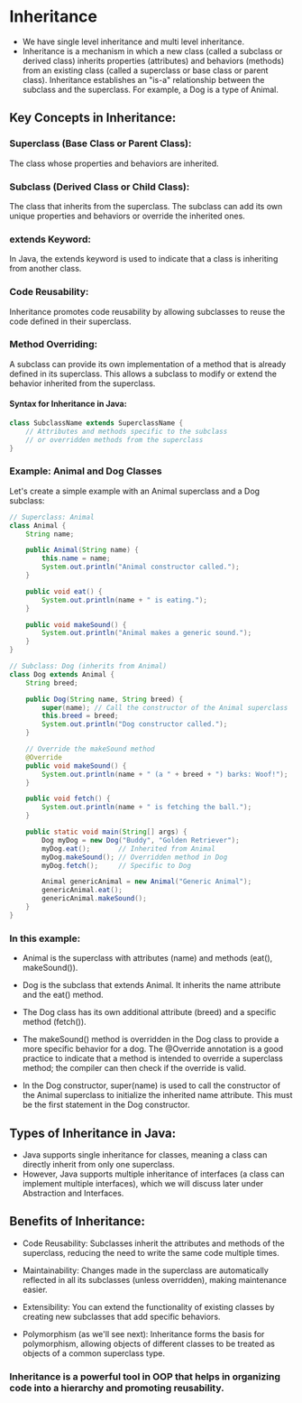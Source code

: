# Inheritance

- We have single level inheritance and multi level inheritance.
- Inheritance is a mechanism in which a new class (called a subclass or derived class) inherits properties (attributes) and behaviors (methods) from an existing class (called a superclass or base class or parent class). Inheritance establishes an "is-a" relationship between the subclass and the superclass. For example, a Dog is a type of Animal.

## Key Concepts in Inheritance:

### Superclass (Base Class or Parent Class):

The class whose properties and behaviors are inherited.

### Subclass (Derived Class or Child Class):

The class that inherits from the superclass. The subclass can add its own unique properties and behaviors or override the inherited ones.

### extends Keyword:

In Java, the extends keyword is used to indicate that a class is inheriting from another class.

### Code Reusability:

Inheritance promotes code reusability by allowing subclasses to reuse the code defined in their superclass.

### Method Overriding:

A subclass can provide its own implementation of a method that is already defined in its superclass. This allows a subclass to modify or extend the behavior inherited from the superclass.

#### Syntax for Inheritance in Java:

```Java
class SubclassName extends SuperclassName {
    // Attributes and methods specific to the subclass
    // or overridden methods from the superclass
}
```

### Example: Animal and Dog Classes

Let's create a simple example with an Animal superclass and a Dog subclass:

```Java
// Superclass: Animal
class Animal {
    String name;

    public Animal(String name) {
        this.name = name;
        System.out.println("Animal constructor called.");
    }

    public void eat() {
        System.out.println(name + " is eating.");
    }

    public void makeSound() {
        System.out.println("Animal makes a generic sound.");
    }
}

// Subclass: Dog (inherits from Animal)
class Dog extends Animal {
    String breed;

    public Dog(String name, String breed) {
        super(name); // Call the constructor of the Animal superclass
        this.breed = breed;
        System.out.println("Dog constructor called.");
    }

    // Override the makeSound method
    @Override
    public void makeSound() {
        System.out.println(name + " (a " + breed + ") barks: Woof!");
    }

    public void fetch() {
        System.out.println(name + " is fetching the ball.");
    }

    public static void main(String[] args) {
        Dog myDog = new Dog("Buddy", "Golden Retriever");
        myDog.eat();       // Inherited from Animal
        myDog.makeSound(); // Overridden method in Dog
        myDog.fetch();     // Specific to Dog

        Animal genericAnimal = new Animal("Generic Animal");
        genericAnimal.eat();
        genericAnimal.makeSound();
    }
}
```

### In this example:

- Animal is the superclass with attributes (name) and methods (eat(), makeSound()).

- Dog is the subclass that extends Animal. It inherits the name attribute and the eat() method.

- The Dog class has its own additional attribute (breed) and a specific method (fetch()).

- The makeSound() method is overridden in the Dog class to provide a more specific behavior for a dog. The @Override annotation is a good practice to indicate that a method is intended to override a superclass method; the compiler can then check if the override is valid.

- In the Dog constructor, super(name) is used to call the constructor of the Animal superclass to initialize the inherited name attribute. This must be the first statement in the Dog constructor.

## Types of Inheritance in Java:

- Java supports single inheritance for classes, meaning a class can directly inherit from only one superclass.
- However, Java supports multiple inheritance of interfaces (a class can implement multiple interfaces), which we will discuss later under Abstraction and Interfaces.

## Benefits of Inheritance:

- Code Reusability: Subclasses inherit the attributes and methods of the superclass, reducing the need to write the same code multiple times.

- Maintainability: Changes made in the superclass are automatically reflected in all its subclasses (unless overridden), making maintenance easier.

- Extensibility: You can extend the functionality of existing classes by creating new subclasses that add specific behaviors.

- Polymorphism (as we'll see next): Inheritance forms the basis for polymorphism, allowing objects of different classes to be treated as objects of a common superclass type.

### Inheritance is a powerful tool in OOP that helps in organizing code into a hierarchy and promoting reusability.
